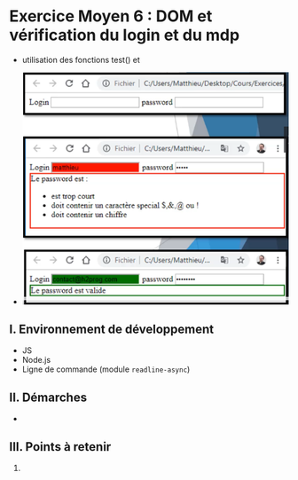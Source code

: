 # Exercice Moyen 6 : DOM et vérification du login et du mdp

- utilisation des fonctions test() et 
  
- ![capture exo6](ex6.png)

## I. Environnement de développement

* JS
* Node.js
* Ligne de commande (module `readline-async`)

## II. Démarches
- 


## III. Points à retenir

1. 
